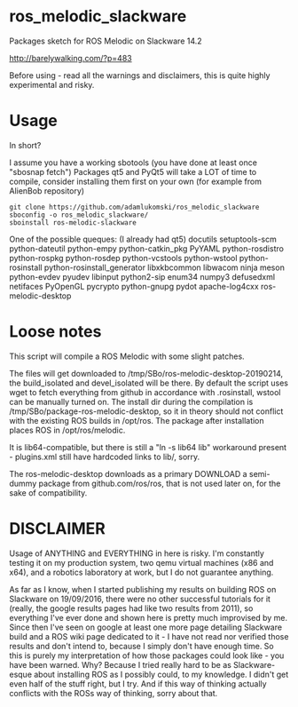 # ros_melodic_slackware
Packages sketch for ROS Melodic on Slackware 14.2

http://barelywalking.com/?p=483

Before using - read all the warnings and disclaimers, this is quite highly experimental and risky.

# Usage

In short?

I assume you have a working sbotools (you have done at least once "sbosnap fetch")
Packages qt5 and PyQt5 will take a LOT of time to compile, consider installing them first on your own (for example from AlienBob repository)

```
git clone https://github.com/adamlukomski/ros_melodic_slackware
sboconfig -o ros_melodic_slackware/
sboinstall ros-melodic-slackware
```

One of the possible queques: (I already had qt5)
docutils setuptools-scm python-dateutil python-empy python-catkin_pkg PyYAML python-rosdistro python-rospkg python-rosdep python-vcstools python-wstool python-rosinstall python-rosinstall_generator libxkbcommon libwacom ninja meson python-evdev pyudev libinput python2-sip enum34 numpy3 defusedxml netifaces PyOpenGL pycrypto python-gnupg pydot apache-log4cxx ros-melodic-desktop



# Loose notes

This script will compile a ROS Melodic with some slight patches.

The files will get downloaded to /tmp/SBo/ros-melodic-desktop-20190214, the build_isolated and devel_isolated will be there.
By default the script uses wget to fetch everything from github in accordance with .rosinstall, wstool can be manually turned on.
The install dir during the compilation is /tmp/SBo/package-ros-melodic-desktop, so it in theory should not conflict with the existing ROS builds in /opt/ros.
The package after installation places ROS in /opt/ros/melodic.

It is lib64-compatible, but there is still a "ln -s lib64 lib" workaround present - plugins.xml still have hardcoded links to lib/, sorry.

The ros-melodic-desktop downloads as a primary DOWNLOAD a semi-dummy package from github.com/ros/ros, that is not used later on, for the sake of compatibility.


# DISCLAIMER

Usage of ANYTHING and EVERYTHING in here is risky. I'm constantly testing it on my production system, two qemu virtual machines (x86 and x64), and a robotics laboratory at work, but I do not guarantee anything. 

As far as I know, when I started publishing my results on building ROS on Slackware on 19/09/2016, there were no other successful tutorials for it (really, the google results pages had like two results from 2011), so everything I've ever done and shown here is pretty much improvised by me. Since then I've seen on google at least one more page detailing Slackware build and a ROS wiki page dedicated to it - I have not read nor verified those results and don't intend to, because I simply don't have enough time. So this is purely my interpretation of how those packages could look like - you have been warned. Why? Because I tried really hard to be as Slackware-esque about installing ROS as I possibly could, to my knowledge. I didn't get even half of the stuff right, but I try. And if this way of thinking actually conflicts with the ROSs way of thinking, sorry about that.
